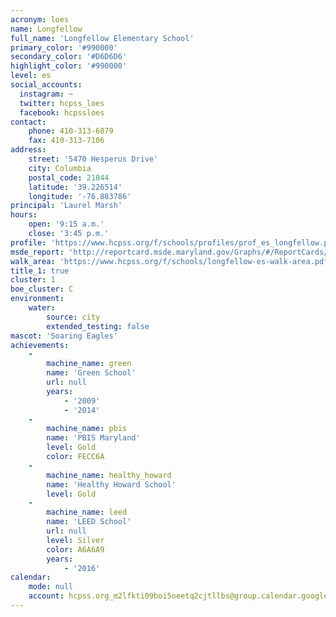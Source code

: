 ```yaml
---
acronym: loes
name: Longfellow
full_name: 'Longfellow Elementary School'
primary_color: '#990000'
secondary_color: '#D6D6D6'
highlight_color: '#990000'
level: es
social_accounts:
  instagram: ~
  twitter: hcpss_loes
  facebook: hcpssloes
contact:
    phone: 410-313-6879
    fax: 410-313-7106
address:
    street: '5470 Hesperus Drive'
    city: Columbia
    postal_code: 21044
    latitude: '39.226514'
    longitude: '-76.883786'
principal: 'Laurel Marsh'
hours:
    open: '9:15 a.m.'
    close: '3:45 p.m.'
profile: 'https://www.hcpss.org/f/schools/profiles/prof_es_longfellow.pdf'
msde_report: 'http://reportcard.msde.maryland.gov/Graphs/#/ReportCards/ReportCardSchool/1//1/13/0514/'
walk_area: 'https://www.hcpss.org/f/schools/longfellow-es-walk-area.pdf'
title_1: true
cluster: 1
boe_cluster: C
environment:
    water:
        source: city
        extended_testing: false
mascot: 'Soaring Eagles'
achievements:
    -
        machine_name: green
        name: 'Green School'
        url: null
        years:
            - '2009'
            - '2014'
    -
        machine_name: pbis
        name: 'PBIS Maryland'
        level: Gold
        color: FECC6A
    -
        machine_name: healthy_howard
        name: 'Healthy Howard School'
        level: Gold
    -
        machine_name: leed
        name: 'LEED School'
        url: null
        level: Silver
        color: A6A6A9
        years:
            - '2016'
calendar:
    mode: null
    account: hcpss.org_m2lfkti09boi5oeetq2cjtllbs@group.calendar.google.com
---
```

